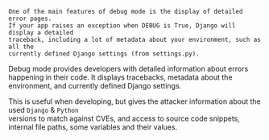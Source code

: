 ```
One of the main features of debug mode is the display of detailed error pages.  
If your app raises an exception when DEBUG is True, Django will display a detailed  
traceback, including a lot of metadata about your environment, such as all the  
currently defined Django settings (from settings.py).
```

Debug mode provides developers with detailed information about errors happening in their code.
It displays tracebacks, metadata about the environment, and currently defined Django settings.

This is useful when developing, but gives the attacker information about the used `Django` & `Python`  
versions to match against CVEs, and access to source code snippets, internal file paths, some variables and their values.